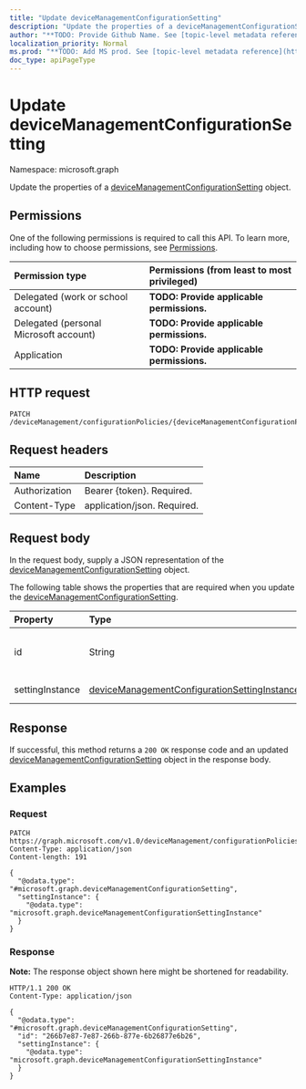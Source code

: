 ```yaml
---
title: "Update deviceManagementConfigurationSetting"
description: "Update the properties of a deviceManagementConfigurationSetting object."
author: "**TODO: Provide Github Name. See [topic-level metadata reference](https://msgo.azurewebsites.net/add/document/guidelines/metadata.html#topic-level-metadata)**"
localization_priority: Normal
ms.prod: "**TODO: Add MS prod. See [topic-level metadata reference](https://msgo.azurewebsites.net/add/document/guidelines/metadata.html#topic-level-metadata)**"
doc_type: apiPageType
---
```


# Update deviceManagementConfigurationSetting
Namespace: microsoft.graph



Update the properties of a [deviceManagementConfigurationSetting](../resources/devicemanagementconfigurationsetting.md) object.

## Permissions
One of the following permissions is required to call this API. To learn more, including how to choose permissions, see [Permissions](/graph/permissions-reference).

|Permission type|Permissions (from least to most privileged)|
|:---|:---|
|Delegated (work or school account)|**TODO: Provide applicable permissions.**|
|Delegated (personal Microsoft account)|**TODO: Provide applicable permissions.**|
|Application|**TODO: Provide applicable permissions.**|

## HTTP request

<!-- {
  "blockType": "ignored"
}
-->
``` http
PATCH /deviceManagement/configurationPolicies/{deviceManagementConfigurationPolicyId}/settings/{deviceManagementConfigurationSettingId}
```

## Request headers
|Name|Description|
|:---|:---|
|Authorization|Bearer {token}. Required.|
|Content-Type|application/json. Required.|

## Request body
In the request body, supply a JSON representation of the [deviceManagementConfigurationSetting](../resources/devicemanagementconfigurationsetting.md) object.

The following table shows the properties that are required when you update the [deviceManagementConfigurationSetting](../resources/devicemanagementconfigurationsetting.md).

|Property|Type|Description|
|:---|:---|:---|
|id|String|**TODO: Add Description** Inherited from [entity](../resources/entity.md)|
|settingInstance|[deviceManagementConfigurationSettingInstance](../resources/devicemanagementconfigurationsettinginstance.md)|Setting Instance|



## Response

If successful, this method returns a `200 OK` response code and an updated [deviceManagementConfigurationSetting](../resources/devicemanagementconfigurationsetting.md) object in the response body.

## Examples

### Request
<!-- {
  "blockType": "request",
  "name": "update_devicemanagementconfigurationsetting"
}
-->
``` http
PATCH https://graph.microsoft.com/v1.0/deviceManagement/configurationPolicies/{deviceManagementConfigurationPolicyId}/settings/{deviceManagementConfigurationSettingId}
Content-Type: application/json
Content-length: 191

{
  "@odata.type": "#microsoft.graph.deviceManagementConfigurationSetting",
  "settingInstance": {
    "@odata.type": "microsoft.graph.deviceManagementConfigurationSettingInstance"
  }
}
```


### Response
**Note:** The response object shown here might be shortened for readability.
<!-- {
  "blockType": "response",
  "truncated": true
}
-->
``` http
HTTP/1.1 200 OK
Content-Type: application/json

{
  "@odata.type": "#microsoft.graph.deviceManagementConfigurationSetting",
  "id": "266b7e87-7e87-266b-877e-6b26877e6b26",
  "settingInstance": {
    "@odata.type": "microsoft.graph.deviceManagementConfigurationSettingInstance"
  }
}
```

